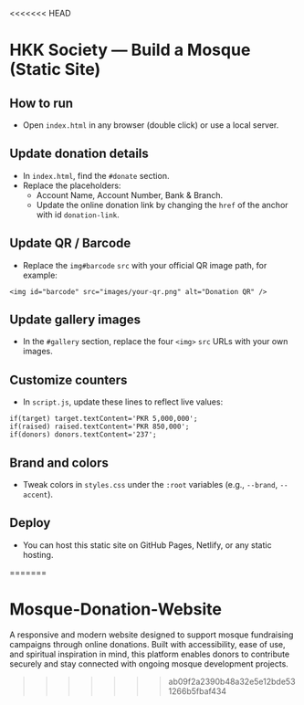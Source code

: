 <<<<<<< HEAD
# HKK Society — Build a Mosque (Static Site)

## How to run
- Open `index.html` in any browser (double click) or use a local server.

## Update donation details
- In `index.html`, find the `#donate` section.
- Replace the placeholders:
  - Account Name, Account Number, Bank & Branch.
  - Update the online donation link by changing the `href` of the anchor with id `donation-link`.

## Update QR / Barcode
- Replace the `img#barcode` `src` with your official QR image path, for example:
```
<img id="barcode" src="images/your-qr.png" alt="Donation QR" />
```

## Update gallery images
- In the `#gallery` section, replace the four `<img>` `src` URLs with your own images.

## Customize counters
- In `script.js`, update these lines to reflect live values:
```
if(target) target.textContent='PKR 5,000,000';
if(raised) raised.textContent='PKR 850,000';
if(donors) donors.textContent='237';
```

## Brand and colors
- Tweak colors in `styles.css` under the `:root` variables (e.g., `--brand`, `--accent`).

## Deploy
- You can host this static site on GitHub Pages, Netlify, or any static hosting.

=======
# Mosque-Donation-Website
A responsive and modern website designed to support mosque fundraising campaigns through online donations. Built with accessibility, ease of use, and spiritual inspiration in mind, this platform enables donors to contribute securely and stay connected with ongoing mosque development projects.
>>>>>>> ab09f2a2390b48a32e5e12bde531266b5fbaf434
